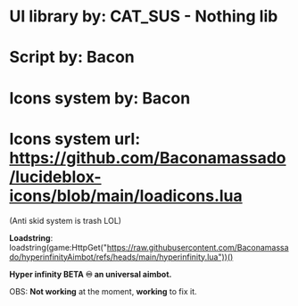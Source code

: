 # UI library by: CAT_SUS - Nothing lib

# Script by: Bacon

# Icons system by: Bacon

# Icons system url: https://github.com/Baconamassado/lucideblox-icons/blob/main/loadicons.lua

(Anti skid system is trash LOL)

**Loadstring**: loadstring(game:HttpGet("https://raw.githubusercontent.com/Baconamassado/hyperinfinityAimbot/refs/heads/main/hyperinfinity.lua"))()


__**Hyper infinity BETA ♾️ an universal aimbot.**__

OBS: **Not working** at the moment, **working** to fix it.
